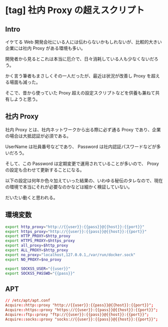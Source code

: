 # [tag] 社内 Proxy の超えスクリプト

## Intro

イケてる Web 開発会社にいる人には伝わらないかもしれないが、比較的大きい企業には社内 Proxy がある環境も多い。

開発者から見るとこれは本当に厄介で、日々消耗している人も少なくないだろう。

かく言う筆者もまさしくその一人だったが、最近は状況が改善し Proxy を超える場面も減った。

そこで、昔から使っていた Proxy 超えの設定スクリプトなどを供養も兼ねて共有しようと思う。


## 社内 Proxy

社内 Proxy とは、社内ネットワークから出る際に必ず通る Proxy であり、企業の場合は大抵認証が必須である。

UserName は社員番号などであり、 Password は社内認証パスワードなどが多いだろう。

そして、この Password は定期変更で運用されていることが多いので、 Proxy の設定も合わせて更新することになる。




以下の設定は何年か色々加えていった結果の、いわゆる秘伝のタレなので、現在の環境で本当にそれが必要なのかなどは細かく検証していない。

だいたい動くと思われる。



## 環境変数


```sh
export http_proxy="http://{{user}}:{{pass}}@{{host}}:{{port}}"
export https_proxy="http://{{user}}:{{pass}}@{{host}}:{{port}}"
export HTTP_PROXY=$http_proxy
export HTTPS_PROXY=$https_proxy
export all_proxy=$http_proxy
export ALL_PROXY=$http_proxy
export no_proxy="localhost,127.0.0.1,/var/run/docker.sock"
export NO_PROXY=$no_proxy

export SOCKS5_USER="{{user}}"
export SOCKS5_PASSWD="{{pass}}"
```



## APT

```conf
// /etc/apt/apt.conf
Acquire::http::proxy "http://{{user}}:{{pass}}@{{host}}:{{port}}";
Acquire::https::proxy "https://{{user}}:{{pass}}@{{host}}:{{port}}";
Acquire::ftp::proxy "ftp://{{user}}:{{pass}}@{{host}}:{{port}}";
Acquire::socks::proxy "socks://{{user}}:{{pass}}@{{host}}:{{port}}";
```


